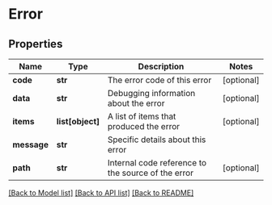 # Error

## Properties
Name | Type | Description | Notes
------------ | ------------- | ------------- | -------------
**code** | **str** | The error code of this error | [optional] 
**data** | **str** | Debugging information about the error | [optional] 
**items** | **list[object]** | A list of items that produced the error | [optional] 
**message** | **str** | Specific details about this error | 
**path** | **str** | Internal code reference to the source of the error | [optional] 

[[Back to Model list]](../README.md#documentation-for-models) [[Back to API list]](../README.md#documentation-for-api-endpoints) [[Back to README]](../README.md)


